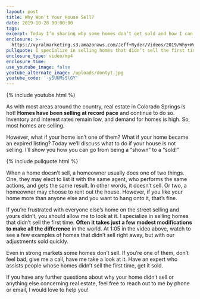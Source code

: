 ```yaml
---
layout: post
title: Why Won’t Your House Sell?
date: 2019-10-28 00:00:00
tags:
excerpt: Today I’m sharing why some homes don’t get sold and how I can fix that.
enclosure: >-
  https://vyralmarketing.s3.amazonaws.com/Jeff+Ryder/Videos/2019/Why+Wont+Your+House+Sell_.mp4
pullquote: I specialize in selling homes that didn’t sell the first time.
enclosure_type: video/mp4
enclosure_time:
use_youtube_image: false
youtube_alternate_image: /uploads/dontyt.jpg
youtube_code: '-ySUUMsSlGY'
---
```


{% include youtube.html %}

As with most areas around the country, real estate in Colorado Springs is hot\! **Homes have been selling at record pace** and continue to do so. Inventory and interest rates remain low, and demand for homes is high. So, most homes are selling.&nbsp;

However, what if your home isn’t one of them? What if your home became an expired listing? Today we’ll discuss what to do if your house is not selling. I’ll show you how you can go from being a “shown” to a “sold\!”

{% include pullquote.html %}

When a home doesn’t sell, a homeowner usually does one of two things. One, they may elect to list it with the same agent, who performs the same actions, and gets the same result. In other words, it doesn’t sell. Or two, a homeowner may choose to rent out the house. However, if you like your home more than anyone else and you want to hang onto it, that’s fine.&nbsp;

If you’re frustrated with everyone else’s home on the street selling and yours didn’t, you should allow me to look at it. I specialize in selling homes that didn’t sell the first time. **Often it takes just a few modest modifications to make all the difference** in the world. At 1:05 in the video above, watch to see a few examples of homes that didn’t sell right away, but with our adjustments sold quickly.&nbsp;

Even in strong markets some homes don’t sell. If you’re one of them, don’t feel bad, give me a call, have me take a look at it. Have an expert who assists people whose homes didn’t sell the first time, get it sold.&nbsp;

If you have any further questions about why your home didn’t sell or anything else concerning real estate, feel free to reach out to me by phone or email, I would love to help you\!